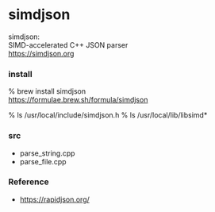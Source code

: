 simdjson
===============

simdjson:  <br/>
SIMD-accelerated C++ JSON parser <br/>
https://simdjson.org <br/>


###  install 
% brew install simdjson <br/>
https://formulae.brew.sh/formula/simdjson <br/>

% ls /usr/local/include/simdjson.h
% ls /usr/local/lib/libsimd*


### src
- parse_string.cpp <br/>
- parse_file.cpp <br/>


### Reference
- https://rapidjson.org/

